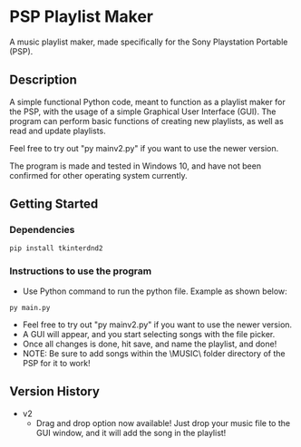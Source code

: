 # PSP Playlist Maker

A music playlist maker, made specifically for the Sony Playstation Portable (PSP).

## Description

A simple functional Python code, meant to function as a playlist maker for the PSP, with the usage of a simple Graphical User Interface (GUI).
The program can perform basic functions of creating new playlists, as well as read and update playlists. 

Feel free to try out "py mainv2.py" if you want to use the newer version.

The program is made and tested in Windows 10, and have not been confirmed for other operating system currently.

## Getting Started

### Dependencies

```
pip install tkinterdnd2
```

### Instructions to use the program

* Use Python command to run the python file. Example as shown below:
```
py main.py
```
* Feel free to try out "py mainv2.py" if you want to use the newer version.
* A GUI will appear, and you start selecting songs with the file picker.
* Once all changes is done, hit save, and name the playlist, and done!
* NOTE: Be sure to add songs within the \MUSIC\ folder directory of the PSP for it to work!

## Version History
* v2
    * Drag and drop option now available! Just drop your music file to the GUI window, and it will add the song in the playlist!
